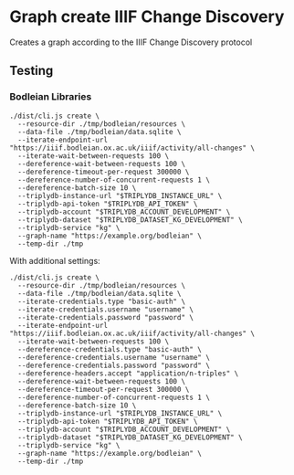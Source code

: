 # Graph create IIIF Change Discovery

Creates a graph according to the IIIF Change Discovery protocol

## Testing

### Bodleian Libraries

    ./dist/cli.js create \
      --resource-dir ./tmp/bodleian/resources \
      --data-file ./tmp/bodleian/data.sqlite \
      --iterate-endpoint-url "https://iiif.bodleian.ox.ac.uk/iiif/activity/all-changes" \
      --iterate-wait-between-requests 100 \
      --dereference-wait-between-requests 100 \
      --dereference-timeout-per-request 300000 \
      --dereference-number-of-concurrent-requests 1 \
      --dereference-batch-size 10 \
      --triplydb-instance-url "$TRIPLYDB_INSTANCE_URL" \
      --triplydb-api-token "$TRIPLYDB_API_TOKEN" \
      --triplydb-account "$TRIPLYDB_ACCOUNT_DEVELOPMENT" \
      --triplydb-dataset "$TRIPLYDB_DATASET_KG_DEVELOPMENT" \
      --triplydb-service "kg" \
      --graph-name "https://example.org/bodleian" \
      --temp-dir ./tmp

With additional settings:

    ./dist/cli.js create \
      --resource-dir ./tmp/bodleian/resources \
      --data-file ./tmp/bodleian/data.sqlite \
      --iterate-credentials.type "basic-auth" \
      --iterate-credentials.username "username" \
      --iterate-credentials.password "password" \
      --iterate-endpoint-url "https://iiif.bodleian.ox.ac.uk/iiif/activity/all-changes" \
      --iterate-wait-between-requests 100 \
      --dereference-credentials.type "basic-auth" \
      --dereference-credentials.username "username" \
      --dereference-credentials.password "password" \
      --dereference-headers.accept "application/n-triples" \
      --dereference-wait-between-requests 100 \
      --dereference-timeout-per-request 300000 \
      --dereference-number-of-concurrent-requests 1 \
      --dereference-batch-size 10 \
      --triplydb-instance-url "$TRIPLYDB_INSTANCE_URL" \
      --triplydb-api-token "$TRIPLYDB_API_TOKEN" \
      --triplydb-account "$TRIPLYDB_ACCOUNT_DEVELOPMENT" \
      --triplydb-dataset "$TRIPLYDB_DATASET_KG_DEVELOPMENT" \
      --triplydb-service "kg" \
      --graph-name "https://example.org/bodleian" \
      --temp-dir ./tmp
